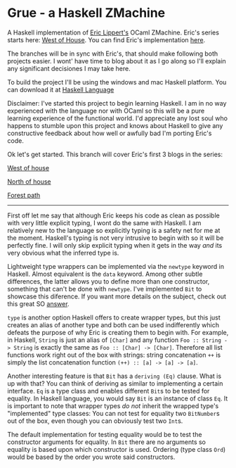 # Grue - a Haskell ZMachine
A Haskell implementation of [Eric Lippert's](http://ericlippert.com/) OCaml ZMachine. Eric's series starts here: [West of House](http://ericlippert.com/2016/02/01/west-of-house/). You can find Eric's implementation [here](https://github.com/ericlippert/flathead).

The branches will be in sync with Eric's, that should make following both projects easier. I wont' have time to blog about it as I go along so I'll explain any significant decisiones I may take here.

To build the project I'll be using the windows and mac Haskell platform. You can download it at [Haskell Language](https://www.haskell.org/)

Disclaimer: I've started this project to begin learning Haskell. I am in no way experienced with the language nor with OCaml so this will be a pure learning experience of the functional world. I'd appreciate any lost soul who happens to stumble upon this project and knows about Haskell to give any constructive feedback about how well or awfully bad I'm porting Eric's code.

Ok let's get started. This branch will cover Eric's first 3 blogs in the series:

[West of house](http://ericlippert.com/2016/02/01/west-of-house/)

[North of house](http://ericlippert.com/2016/02/03/north-of-house/)

[Forest path](http://ericlippert.com/2016/02/05/forest_path/)

-----------------------------------------------------

First off let me say that although Eric keeps his code as clean as possible with very little explicit typing, I wont do the same with Haskell. I am relatively new to the language so explicitly typing is a safety net for me at the moment. Haskell's typing is not very intrusive to begin with so it will be perfectly fine. I will only skip explicit typing when it gets in the way *and* its very obvious what the inferred type is.

Lightweight type wrappers can be implemented via the `newtype` keyword in Haskell. Almost equivalent is the `data` keyword. Among other subtle differences, the latter allows you to define more than one constructor, something that can't be done with `newtype`. I've implemented `Bit` to showcase this diference. If you want more details on the subject, check out this great SO [answer](http://stackoverflow.com/a/5889784/767890).

`type` is another option Haskell offers to create wrapper types, but this just creates an alias of another type and both can be used indifferently which defeats the purpose of why Eric is creating them to begin with. For example, in Haskell, `String` is just an alias of `[Char]` and any function `Foo :: String -> String` is exactly the same as `Foo :: [Char] -> [Char]`. Therefore all list functions work right out of the box with strings: string concatenation `++` is simply the list concatenation function `(++) :: [a] -> [a] -> [a]`.

Another interesting feature is that `Bit` has a `deriving (Eq)` clause. What is up with that? You can think of deriving as similar to implementing a certain interface. `Eq` is a type class and enables different `Bit`s to be tested for equality. In Haskell language, you would say `Bit` is an instance of class `Eq`. It is important to note that wrapper types *do not* inherit the wrapped type's "implemented" type classes: You can not test for equality two `BitNumber`s out of the box, even though you can obviously test two `Int`s.

The default implementation for testing equality would be to test the constructor arguments for equality. In `Bit` there are no arguments so equality is based upon which constructor is used. Ordering (type class `Ord`) would be based by the order you wrote said constructors.
